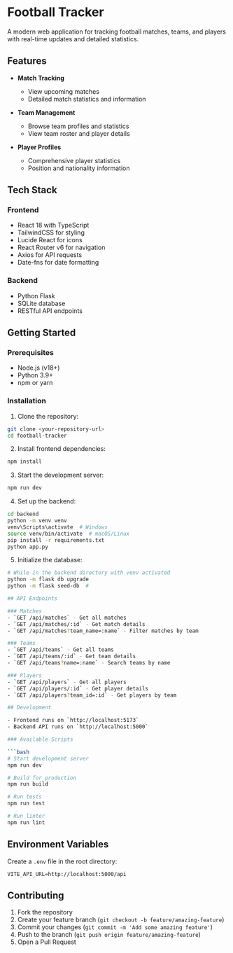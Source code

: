 # Football Tracker

A modern web application for tracking football matches, teams, and players with real-time updates and detailed statistics.

## Features

- **Match Tracking**
  - View upcoming matches
  - Detailed match statistics and information
  
- **Team Management**
  - Browse team profiles and statistics
  - View team roster and player details

- **Player Profiles**
  - Comprehensive player statistics
  - Position and nationality information

## Tech Stack

### Frontend
- React 18 with TypeScript
- TailwindCSS for styling
- Lucide React for icons
- React Router v6 for navigation
- Axios for API requests
- Date-fns for date formatting

### Backend
- Python Flask
- SQLite database
- RESTful API endpoints

## Getting Started

### Prerequisites
- Node.js (v18+)
- Python 3.9+
- npm or yarn

### Installation

1. Clone the repository:
```bash
git clone <your-repository-url>
cd football-tracker
```

2. Install frontend dependencies:
```bash
npm install
```

3. Start the development server:
```bash
npm run dev
```

4. Set up the backend:
```bash
cd backend
python -m venv venv
venv\Scripts\activate  # Windows
source venv/bin/activate  # macOS/Linux
pip install -r requirements.txt
python app.py
```
5. Initialize the database:
```bash
# While in the backend directory with venv activated
python -m flask db upgrade
python -m flask seed-db  # 

## API Endpoints

### Matches
- `GET /api/matches` - Get all matches
- `GET /api/matches/:id` - Get match details
- `GET /api/matches?team_name=:name` - Filter matches by team

### Teams
- `GET /api/teams` - Get all teams
- `GET /api/teams/:id` - Get team details
- `GET /api/teams?name=:name` - Search teams by name

### Players
- `GET /api/players` - Get all players
- `GET /api/players/:id` - Get player details
- `GET /api/players?team_id=:id` - Get players by team

## Development

- Frontend runs on `http://localhost:5173`
- Backend API runs on `http://localhost:5000`

### Available Scripts

```bash
# Start development server
npm run dev

# Build for production
npm run build

# Run tests
npm run test

# Run linter
npm run lint
```

## Environment Variables

Create a `.env` file in the root directory:

```env
VITE_API_URL=http://localhost:5000/api
```

## Contributing

1. Fork the repository
2. Create your feature branch (`git checkout -b feature/amazing-feature`)
3. Commit your changes (`git commit -m 'Add some amazing feature'`)
4. Push to the branch (`git push origin feature/amazing-feature`)
5. Open a Pull Request
